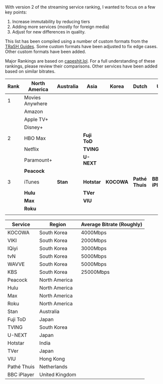 With version 2 of the streaming service ranking, I wanted to focus on a few key points:

1. Increase immutability by reducing tiers
2. Adding more services (mostly for foreign media)
3. Adjust for new differences in quality.

This list has been compiled using a number of custom formats from the [TRaSH Guides](https://trash-guides.info/). Some custom formats have been adjusted to fix edge cases. Other custom formats have been added. 

Major Rankings are based on [capeshit.lol](https://capeshit.lol/). For a full understanding of these rankings, please review their comparisons. Other services have been added based on similar bitrates. 



| Rank | North America   | Australia | Asia         | Korea      | Dutch           | UK              |
| ---- | --------------- | --------- | ------------ | ---------- | --------------- | --------------- |
| 1    | Movies Anywhere |           |              |            |                 |                 |
|      | Amazon          |           |              |            |                 |                 |
|      | Apple TV+       |           |              |            |                 |                 |
|      | Disney+         |           |              |            |                 |                 |
| 2    | HBO Max         |           | **Fuji ToD** |            |                 |                 |
|      | Netflix         |           | **TVING**    |            |                 |                 |
|      | Paramount+      |           | **U-NEXT**   |            |                 |                 |
|      | **Peacock**     |           |              |            |                 |                 |
| 3    | iTunes          | **Stan**  | **Hotstar**  | **KOCOWA** | **Pathé Thuis** | **BBC iPlayer** |
|      | **Hulu**        |           | **TVer**     |            |                 |                 |
|      | **Max**         |           | **VIU**      |            |                 |                 |
|      | **Roku**        |           |              |            |                 |                 |
|      |                 |           |              |            |                 |                 |


| Service     | Region         | Average Bitrate (Roughly) |
| ----------- | -------------- | ------------------------- |
| KOCOWA      | South Korea    | 4000Mbps                  |
| VIKI        | South Korea    | 2000Mbps                  |
| IQiyi       | South Korea    | 3000Mbps                  |
| tvN         | South Korea    | 5000Mbps                  |
| WAVVE       | South Korea    | 5000Mbps                  |
| KBS         | South Korea    | 25000Mbps                 |
| Peacock     | North America  |                           |
| Hulu        | North America  |                           |
| Max         | North America  |                           |
| Roku        | North America  |                           |
| Stan        | Australia      |                           |
| Fuji ToD    | Japan          |                           |
| TVING       | South Korea    |                           |
| U-NEXT      | Japan          |                           |
| Hotstar     | India          |                           |
| TVer        | Japan          |                           |
| VIU         | Hong Kong      |                           |
| Pathé Thuis | Netherlands    |                           |
| BBC iPlayer | United Kingdom |                           |






